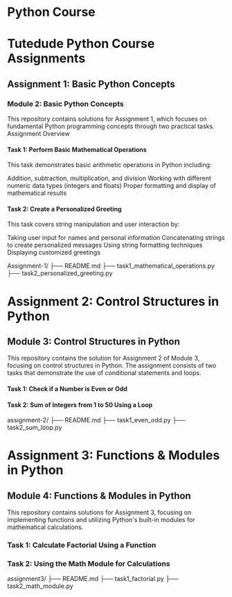 # Python Course
# Tutedude Python Course Assignments 
## Assignment 1: Basic Python Concepts
### Module 2: Basic Python Concepts
This repository contains solutions for Assignment 1, which focuses on fundamental Python programming concepts through two practical tasks.
Assignment Overview
#### Task 1: Perform Basic Mathematical Operations
This task demonstrates basic arithmetic operations in Python including:

Addition, subtraction, multiplication, and division
Working with different numeric data types (integers and floats)
Proper formatting and display of mathematical results

#### Task 2: Create a Personalized Greeting
This task covers string manipulation and user interaction by:

Taking user input for names and personal information
Concatenating strings to create personalized messages
Using string formatting techniques
Displaying customized greetings

Assignment-1/
├── README.md
├── task1_mathematical_operations.py
├── task2_personalized_greeting.py

# Assignment 2: Control Structures in Python
## Module 3: Control Structures in Python
This repository contains the solution for Assignment 2 of Module 3, focusing on control structures in Python. 
The assignment consists of two tasks that demonstrate the use of conditional statements and loops.
#### Task 1: Check if a Number is Even or Odd
#### Task 2: Sum of Integers from 1 to 50 Using a Loop

assignment-2/
├── README.md
├── task1_even_odd.py
├── task2_sum_loop.py

# Assignment 3: Functions & Modules in Python
## Module 4: Functions & Modules in Python
This repository contains solutions for Assignment 3, focusing on implementing functions 
and utilizing Python's built-in modules for mathematical calculations.
### Task 1: Calculate Factorial Using a Function
### Task 2: Using the Math Module for Calculations

assignment3/
├── README.md
├── task1_factorial.py
├── task2_math_module.py
